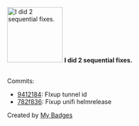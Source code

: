 <img src="https://my-badges.github.io/my-badges/fix-2.png" alt="I did 2 sequential fixes." title="I did 2 sequential fixes." width="128">
<strong>I did 2 sequential fixes.</strong>
<br><br>

Commits:

- <a href="https://github.com/j0sh3rs/home-cluster/commit/9412184719f80c33be9f9f7d613aca0610da004b">9412184</a>: FIxup tunnel id
- <a href="https://github.com/j0sh3rs/home-cluster/commit/782f836826f85fd29ee79dee59a0725022076647">782f836</a>: Fixup unifi helmrelease


Created by <a href="https://github.com/my-badges/my-badges">My Badges</a>